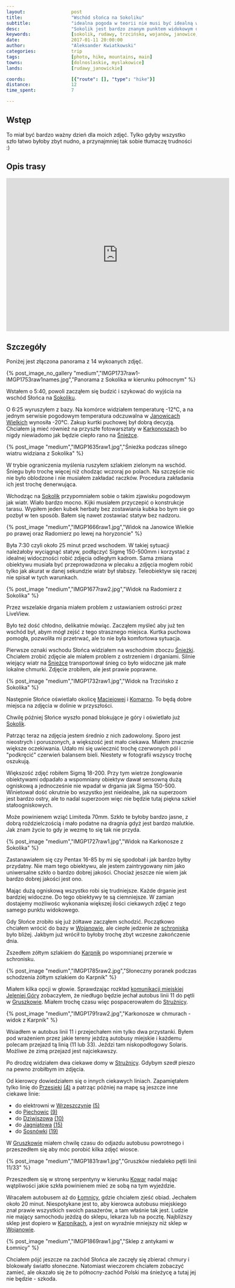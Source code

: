 ```yaml
---
layout:                 post
title:                  "Wschód słońca na Sokoliku"
subtitle:               "idealna pogoda w teorii nie musi być idealną w praktyce, może być zbyt wietrznie"
desc:                   "Sokolik jest bardzo znanym punktem widokowym dla fotografów. Sporo ludzi przychodzi tam robić swoje pierwsze zdjęcia wschodu Słońca i ja nie chciałem być gorszy."
keywords:               [sokolik, rudawy, trzcińsko, wojanów, janowice, janowickie, poranek, wschód, zima, śnieżka, wiatr, wietrznie, gruszków]
date:                   2017-01-11 20:00:00
author:                 "Aleksander Kwiatkowski"
categories:             trip
tags:                   [photo, hike, mountains, main]
towns:                  [dolnoslaskie, myslakowice]
lands:                  [rudawy_janowickie]

coords:                 [{"route": [], "type": "hike"}]
distance:               12
time_spent:             7

---
```


[wiki-trzcinsko]: https://pl.wikipedia.org/wiki/Trzci%C5%84sko
[wiki-szklarska]: https://pl.wikipedia.org/wiki/Szklarska_Por%C4%99ba
[wiki-wojanow]: https://pl.wikipedia.org/wiki/Wojan%C3%B3w
[wiki-lomnica]: https://pl.wikipedia.org/wiki/%C5%81omnica_(powiat_jeleniog%C3%B3rski)
[wiki-karkonosze]: https://pl.wikipedia.org/wiki/Karkonosze
[wiki-bobrow]: https://pl.wikipedia.org/wiki/Bobr%C3%B3w_(powiat_jeleniog%C3%B3rski)
[wiki-sokolik]: https://pl.wikipedia.org/wiki/Sokolik
[wiki-janowice-wielkie]: https://pl.wikipedia.org/wiki/Janowice_Wielkie
[wiki-sniezka]: https://pl.wikipedia.org/wiki/%C5%9Anie%C5%BCka
[wiki-maciejowa]: https://pl.wikipedia.org/wiki/Maciejowa_(Jelenia_G%C3%B3ra)
[wiki-komarno]: https://pl.wikipedia.org/wiki/Komarno_(wojew%C3%B3dztwo_dolno%C5%9Bl%C4%85skie)
[wiki-szwajcarka]: https://pl.wikipedia.org/wiki/Schronisko_PTTK_%E2%80%9ESzwajcarka%E2%80%9D
[wiki-jelenia-gora]: https://pl.wikipedia.org/wiki/Jelenia_G%C3%B3ra
[wiki-gruszkow]: https://pl.wikipedia.org/wiki/Gruszk%C3%B3w_(wojew%C3%B3dztwo_dolno%C5%9Bl%C4%85skie)
[wiki-struznica]: https://pl.wikipedia.org/wiki/Stru%C5%BCnica
[wiki-karpniki]: https://pl.wikipedia.org/wiki/Karpniki
[wiki-przesieka]: https://pl.wikipedia.org/wiki/Przesieka_(wojew%C3%B3dztwo_dolno%C5%9Bl%C4%85skie)
[wiki-wrzeszczyn]: https://pl.wikipedia.org/wiki/Wrzeszczyn
[wiki-piechowice]: https://pl.wikipedia.org/wiki/Piechowice
[wiki-dziwiszow]: https://pl.wikipedia.org/wiki/Dziwisz%C3%B3w
[wiki-jagniatow]: https://pl.wikipedia.org/wiki/Jagni%C4%85tk%C3%B3w
[wiki-sosnowka]: https://pl.wikipedia.org/wiki/Sosn%C3%B3wka_(powiat_jeleniog%C3%B3rski)
[wiki-kowary]: https://pl.wikipedia.org/wiki/Kowary

[kom-jelenia]: http://www.mzk.jgora.pl/
[mzk9]: http://www.mzk.jgora.pl/pl/linia/9
[mzk4]: http://www.mzk.jgora.pl/pl/linia/4
[mzk5]: http://www.mzk.jgora.pl/pl/linia/5
[mzk10]: http://www.mzk.jgora.pl/pl/linia/10
[mzk15]: http://www.mzk.jgora.pl/pl/linia/15
[mzk19]: http://www.mzk.jgora.pl/pl/linia/19


Wstęp
-----

To miał być bardzo ważny dzień dla moich zdjęć. Tylko gdyby wszystko szło łatwo
byłoby zbyt nudno, a przynajmniej tak sobie tłumaczę trudności :)

Opis trasy
----------

<iframe height='405' width='590' frameborder='0' allowtransparency='true' scrolling='no' src='https://www.strava.com/activities/833408153/embed/aa907aad26d84e919b96e6147980cd2ae5e83481'></iframe>

Szczegóły
---------



Poniżej jest złączona panorama z 14 wykoanych zdjęć.

{% post_image_no_gallery "medium","IMGP1737raw1-IMGP1753raw1names.jpg","Panorama z Sokolika w kierunku północnym" %}

Wstałem o 5:40, powoli zacząłem się budzić i szykować do wyjścia na
wschód Słońca na [Sokoliku][wiki-sokolik].

O 6:25 wyruszyłem z bazy. Na komórce widziałem temperaturę -12&deg;C, a
na jednym serwisie pogodowym temperatura odczuwalna
w [Janowicach Wielkich][wiki-janowice-wielkie]
wynosiła -20&deg;C. Zakup kurtki puchowej był dobrą decyzją. Chciałem ją mieć również
na przyszłe fotowarsztaty w [Karkonoszach][wiki-karkonosze] bo nigdy niewiadomo
jak będzie ciepło rano na [Śnieżce][wiki-sniezka].

{% post_image "medium","IMGP1635raw1.jpg","Śnieżka podczas silnego wiatru widziana z Sokolika" %}

W trybie ograniczenia myślenia ruszyłem szlakiem zielonym na wschód. Śniegu było trochę
więcej niż chodząc wczoraj po polach. Na szczęście nic nie było oblodzone i nie
musiałem zakładać raczków. Procedura zakładania ich jest trochę denerwująca.

Wchodząc na [Sokolik][wiki-sokolik] przypomniałem sobie o takim zjawisku pogodowym
jak wiatr. Wiało bardzo mocno. Kijki musiałem przyczepić o konstrukcje tarasu.
Wypiłem jeden kubek herbaty bez zostawiania kubka bo bym sie go pozbył w ten sposób.
Bałem się nawet zostawiać statyw bez nadzoru.

{% post_image "medium","IMGP1666raw1.jpg","Widok na Janowice Wielkie po prawej oraz Radomierz po lewej na horyzoncie" %}

Była 7:30 czyli około 25 minut przed wschodem. W takiej sytuacji należałoby wyciągnąć
statyw, podłączyć Sigmę 150-500mm i korzystać z idealnej widoczności robić
zdjęcia odległym kadrom.
Sama zmiana obiektywu musiała być przeprowadzona w plecaku a zdjęcia mogłem robić
tylko jak akurat w danej sekundzie wiatr był słabszy.
Teleobiektyw się raczej nie spisał w tych warunkach.

{% post_image "medium","IMGP1677raw2.jpg","Widok na Radomierz z Sokolika" %}

Przez wszelakie drgania miałem problem z ustawianiem ostrości przez LiveView.

Było też dość chłodno, delikatnie mówiąc. Zacząłem myśleć aby już ten wschód był,
abym mógł zejść z tego strasznego miejsca. Kurtka puchowa pomogła, pozwoliła mi
przetrwać, ale to nie była komfortowa sytuacja.


Pierwsze oznaki wschodu Słońca widziałem na wschodnim zboczu [Śnieżki][wiki-sniezka].
Chciałem zrobić zdjęcie ale miałem problem z ostrzeniem i drganiami. Silnie wiejący
wiatr na [Śnieżce][wiki-sniezka] transportował śnieg co było widoczne jak małe
lokalne chmurki. Zdjęcie zrobiłem, ale jest prawie poprawne.

{% post_image "medium","IMGP1732raw1.jpg","Widok na Trzcińsko z Sokolika" %}


Następnie Słońce oświetlało okolicę [Maciejowej][wiki-maciejowa] i [Komarno][wiki-komarno].
To będą dobre miejsca na zdjęcia w dolinie w przyszłości.

Chwilę później Słońce wyszło ponad blokujące je góry i oświetlało już [Sokolik][wiki-sokolik].

Patrząc teraz na zdjęcia jestem średnio z nich zadowolony. Sporo jest nieostrych i poruszonych,
a większość jest mało ciekawa. Miałem znacznie większe oczekiwania.
Udało mi się uwiecznić trochę czerwonych pól i "podkręcić" czerwień balansem bieli.
Niestety w fotografii wszyscy trochę oszukują.



Większość zdjęć robiłem Sigmą 18-200. Przy tym wietrze żonglowanie obiektywami
odpadało a wspomniany obiektyw dawał sensowną dużą ogniskową a jednocześnie nie
wpadał w drgania jak Sigma 150-500. Winietował dość okrutnie bo wszystko jest
nieidealne, jak na superzoom jest bardzo ostry, ale to nadal superzoom więc
nie będzie tutaj piękna szkieł stałoogniskowych.

Może powinienem wziąć Limiteda 70mm. Szkło te byłoby bardzo jasne, z dobrą
roździelczością i mało podatne na dragnia gdyż jest bardzo malutkie.
Jak znam życie to gdy je wezmę to się tak nie przyda.

{% post_image "medium","IMGP1727raw1.jpg","Widok na Karkonosze z Sokolika" %}

Zastanawiałem się czy Pentax 16-85 by mi się spodobał i jak bardzo byłby przydatny.
Nie mam tego obiektywu, ale jestem zaintrygowany nim jako uniwersalne szkło o
bardzo dobrej jakości. Chociaż jeszcze nie wiem jak bardzo dobrej jakości jest ono.

Mając dużą ogniskową wszystko robi się trudniejsze. Każde drganie jest bardziej
widoczne. Do tego obiektywy te są ciemniejsze. W zamian dostajemy możliwośc wykonania
większej ilości ciekawych zdjęć z tego samego punktu widokowego.

Gdy Słońce zrobiło się już żółtawe zacząłem schodzić. Początkowo chciałem wrócić
do bazy w [Wojanowie][wiki-wojanow], ale ciepłe jedzenie ze [schroniska][wiki-szwajcarka]
było bliżej. Jakbym już wrócił to byłoby trochę zbyt wczesne zakończenie dnia.

Zszedłem
zółtym szlakiem do [Karpnik][wiki-karpniki] po wspomnianej przerwie w schronisku.

{% post_image "medium","IMGP1785raw2.jpg","Słoneczny poranek podczas schodzenia żółtym szlakiem do Karpnik" %}


Miałem kilka opcji w głowie. Sprawdzając rozkład [komunikacji miejskiej][kom-jelenia]
[Jeleniej Góry][wiki-jelenia-gora] zobaczyłem, że niedługo będzie jechał autobus
linii 11 do pętli w [Gruszkowie][wiki-gruszkow]. Miałem trochę czasu więc
pospacerowałem do [Strużnicy][wiki-struznica].

{% post_image "medium","IMGP1791raw2.jpg","Karkonosze w chmurach - widok z Karpnik" %}

Wsiadłem w autobus linii 11 i przejechałem nim tylko dwa przystanki. Byłem
pod wrażeniem przez jakie tereny jeżdzą autobusy miejskie i każdemu polecam przejazd
tą linią (11 lub 33). Jeździ tam niskopodłogowy Solaris.
Możliwe że zimą przejazd jest najciekawszy.

Po drodzę widziałem dwa ciekawe domy w [Strużnicy][wiki-struznica]. Gdybym szedł
pieszo na pewno zrobiłbym im zdjęcia.




Od kierowcy dowiedziałem się o innych ciekawych liniach. Zapamiętałem tylko linię
do [Przesieki][wiki-przesieka] [(4)][mzk4] a patrząc później na mapę są jeszcze inne ciekawe linie:

* do elektrowni w [Wrzeszczynie][wiki-wrzeszczyn] [(5)][mzk5]
* do [Piechowic][wiki-piechowice] [(9)][mzk9]
* do [Dziwiszowa][wiki-dziwiszow] [(10)][mzk10]
* do [Jagniątowa][wiki-jagniatow] [(15)][mzk15]
* do [Sosnówki][wiki-sosnowka] [(19)][mzk19]

W [Gruszkowie][wiki-gruszkow] miałem chwilę czasu do odjazdu autobusu powrotnego i
przeszedłem się aby móc porobić kilka zdjęć wiosce.

{% post_image "medium","IMGP1831raw1.jpg","Gruszków niedaleko pętli linii 11/33" %}

Przeszedłem się w stronę serpentyny w kierunku [Kowar][wiki-kowary]
nadal mając wątpliwości jakie szkła powinienem mieć ze sobą
na tym wyjeździe.

Wracałem autobusem aż do [Łomnicy][wiki-lomnica], gdzie chciałem zjeść obiad.
Jechałem około 20 minut. Niespotykane jest to, aby kierowca autobusu miejskiego
znał prawie wszystkich swoich pasażerów, a tam właśnie tak jest. Ludzie nie mający
samochodu jeżdzą do sklepu, lekarza lub na pocztę. Najbliższy sklep jest
dopiero w [Karpnikach][wiki-karpniki], a jest on wyraźnie mniejszy niż sklep w
[Wojanowie][wiki-wojanow].

{% post_image "medium","IMGP1869raw1.jpg","Sklep z antykami w Łomnicy" %}

Chciałem pójć jeszcze na zachód Słońca ale zaczęły się zbierać chmury i blokowały
światło słoneczne.
Natomiast wieczorem chciałem zobaczyć zamieć,
ale okazało się że to północny-zachód Polski ma śnieżycę
a tutaj jej nie będzie - szkoda.
